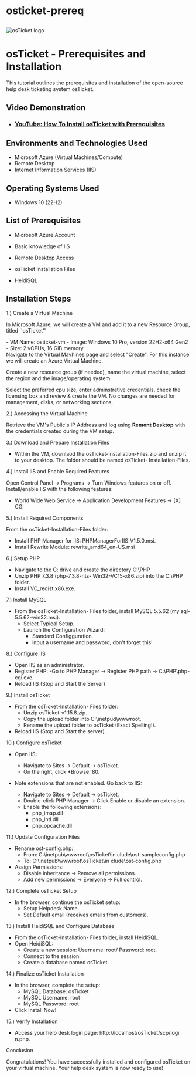  # osticket-prereq<p align="center">
<img src="https://i.imgur.com/Clzj7Xs.png" alt="osTicket logo"/>
</p>

<h1>osTicket - Prerequisites and Installation</h1>
This tutorial outlines the prerequisites and installation of the open-source help desk ticketing system osTicket.<br />


<h2>Video Demonstration</h2>

- ### [YouTube: How To Install osTicket with Prerequisites](https://www.youtube.com)

<h2>Environments and Technologies Used</h2>

- Microsoft Azure (Virtual Machines/Compute)
- Remote Desktop
- Internet Information Services (IIS)

<h2>Operating Systems Used </h2>

- Windows 10</b> (22H2)

<h2>List of Prerequisites</h2>

- Microsoft Azure Account</p>
- Basic knowledge of IIS</p>
- Remote Desktop Access</p>
- osTicket Installation Files</p>
- HeidiSQL</p>

<h2>Installation Steps</h2>

1.) Create a Virtual Machine
<p>
In Microsoft Azure, we will create a VM and add it to a new Resource Group, titled ''osTicket''
</p>
- VM Name: osticket-vm
- Image: Windows 10 Pro, version 22H2-x64 Gen2
- Size: 2 vCPUs, 16 GiB memory
<br />
Navigate to the Virtual Mavhines page and 
select "Create". For this instance we will 
create an Azure Virtual Machine. 

 Create a new resource group (if needed),
name the virtual machine, select the region
and the image/operating system.
<p>
Select the preferred cpu size, enter 
adminstrative credentials, check the 
licensing box and review & create the VM.
No changes are needed for management,
disks, or networking sections.

2.) Accessing the Virtual Machine

Retrieve the VM's Public's IP Address and
log using **Remont Desktop** with the
credentials created during the VM setup.

3.) Download and Prepare
Installation Files

- Within the VM, downlaod the
  osTicket-Installation-Files.zip
  and unzip it to your desktop. The folder
  should be named osTicket-
  Installation-Files.

4.) Install IIS and Enable Required
Features

Open Control Panel -> Programs -> Turn
Windows features on or off. Install/enable
IIS with the following features:

- World Wide Web Service ->
  Application Development Features ->
  [X] CGI

5.) Install Required Components

From the osTicket-Installation-Files
folder:

- Install PHP Manager for IIS:
   PHPManagerForIIS_V1.5.0.msi.
- Install Rewrite Module:
   rewrite_amd64_en-US.msi

6.) Setup PHP

- Navigate to the C: drive and create the
  directory C:\PHP
- Unzip PHP 7.3.8 (php-7.3.8-nts-
  Win32-VC15-x86.zip) into the C:\PHP
  folder.
- Install VC_redist.x86.exe.

7.) Install MySQL

- From the osTicket-Installation-
  Files folder, install MySQL 5.5.62
  (my sql-5.5.62-win32.msi).
  - Select Typical Setup.
  - Launch the Configuration Wizard:
    - Standard Configguration
    - input a username and
      password, don't forget this!

8.) Configure IIS

- Open IIS as an administrator.
- Register PHP:
  -Go to PHP Manager -> Register
   PHP path -> C:\PHP\php-
   cgi.exe.
- Reload IIS (Stop and Start the Server)

9.) Install osTicket

 - From the osTicket-Installation-
   Files folder:
    - Unzip osTicket-v1.15.8.zip.
    - Copy the upload folder into
      C:\inetpud\wwwroot.
    - Rename the upload folder to
      osTicket (Exact Spelling!).
 - Reload IIS (Stop and Start the server).

10.) Configure osTicket 

- Open IIS:
  - Navigate to Sites -> Default ->
    osTicket.
  - On the right, click *Browse :80.
 
- Note extensions that are not enabled.
  Go back to IIS:
  - Navigate to Sites -> Default ->
    osTicket.
  - Double-click PHP Manager ->
    Click Enable or disable an
    extension.
  - Enable the following extensions:
    - php_imap.dll
    - php_intl.dll
    - php_opcache.dll

11.) Update Configuration Files

- Rename ost-config.php:
   - From:
     C:\inetpub\wwwroot\osTicket\in
     clude\ost-sampleconfig.php
  - To:
    C:\inetpub\wwwroot\osTicket\in
    clude\ost-config.php
- Assign Permissions:
  - Disable inheritance -> Remove all
    permissions.
  - Add new permissions -> Everyone
    -> Full control.

12.) Complete osTicket Setup

- In the browser, continue the osTicket
  setup:
   - Setup Helpdesk Name.
   - Set Default email (receives emails
     from customers).

13.) Install HeidiSQL and Configure
Database

- From the osTicket-Installation-
  Files folder, install HeidiSQL.
- Open HeidiSQL:
  - Create a new session: Username:
    root/ Password: root.
  - Connect to the session.
  - Create a database named
    osTicket.

14.) Finalize osTicket Installation

- In the browser, complete the setup:
    - MySQL Database: osTicket
    - MySQL Username: root
    - MySQL Password: root
- Click Install Now!

15.) Verify Installation 

 - Access your help desk login page:
   http://localhost/osTicket/scp/logi
   n.php.

Conclusion

Congratulations! You have successfully
installed and configured osTicket on your
virtual machine. Your help desk system is
now ready to use!
  
  

<p>

</p>
<p>

</p>
<br />
